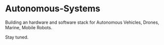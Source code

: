 # Autonomous-Systems
Building an hardware and software stack for Autonomous Vehicles, Drones, Marine, Mobile Robots.


Stay tuned. 
